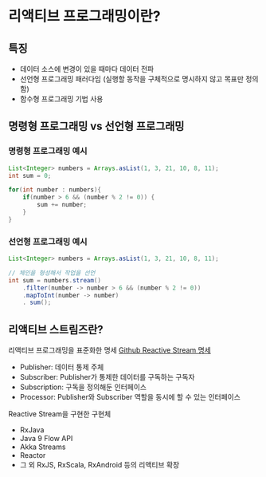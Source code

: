 # 리액티브 프로그래밍이란?


## 특징
- 데이터 소스에 변경이 있을 때마다 데이터 전파
- 선언형 프로그래밍 패러다임 (실행할 동작을 구체적으로 명시하지 않고 목표만 정의함)
- 함수형 프로그래밍 기법 사용

## 명령형 프로그래밍 vs 선언형 프로그래밍
### 명령형 프로그래밍 예시
```java
List<Integer> numbers = Arrays.asList(1, 3, 21, 10, 8, 11);
int sum = 0;

for(int number : numbers){
    if(number > 6 && (number % 2 != 0)) {
        sum += number;
    }
}
```
### 선언형 프로그래밍 예시
```java
List<Integer> numbers = Arrays.asList(1, 3, 21, 10, 8, 11);

// 체인을 형성해서 작업을 선언
int sum = numbers.stream()
    .filter(number -> number > 6 && (number % 2 != 0))
    .mapToInt(number -> number)
    . sum();
```

## 리액티브 스트림즈란?
리액티브 프로그래밍을 표준화한 명세
[Github Reactive Stream 명세](https://github.com/reactive-streams/reactive-streams-jvm/blob/v1.0.3/README.md#specification)

- Publisher: 데이터 통제 주체
- Subscriber: Publisher가 통제한 데이터를 구독하는 구독자
- Subscription: 구독을 정의해둔 인터페이스
- Processor: Publisher와 Subscriber 역할을 동시에 할 수 있는 인터페이스

Reactive Stream을 구현한 구현체
- RxJava
- Java 9 Flow API
- Akka Streams
- Reactor
- 그 외 RxJS, RxScala, RxAndroid 등의 리액티브 확장

